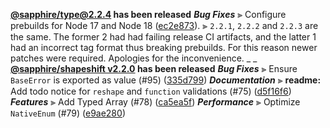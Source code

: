 **[@sapphire/type@2.2.4](https://github.com/sapphiredev/type/compare/v2.2.0...@sapphire/type@2.2.4) has been released**
_**Bug Fixes**_
⫸ Configure prebuilds for Node 17 and Node 18 ([ec2e873](https://github.com/sapphiredev/type/commit/ec2e8733446e3fbb2af7231fb26a467be7f6591b)).
⫸ `2.2.1`, `2.2.2` and `2.2.3` are the same. The former 2 had had failing release CI artifacts, and the latter 1 had an incorrect tag format thus breaking prebuilds. For this reason newer patches were required. Apologies for the inconvenience.
_ _
**[@sapphire/shapeshift v2.2.0](https://github.com/sapphiredev/shapeshift/compare/v2.0.0...v2.2.0) has been released**
_**Bug Fixes**_
⫸ Ensure `BaseError` is exported as value (#95) ([335d799](https://github.com/sapphiredev/shapeshift/commit/335d799ef7a8c1a19a12e3eeec07e6d210db113d))
_**Documentation**_
⫸ **readme:** Add todo notice for `reshape` and `function` validations (#75) ([d5f16f6](https://github.com/sapphiredev/shapeshift/commit/d5f16f615de83503187dc834c6245fafbf138f5e))
_**Features**_
⫸ Add Typed Array (#78) ([ca5ea5f](https://github.com/sapphiredev/shapeshift/commit/ca5ea5f568084bd5d3aa004911d4ea64329e1a89))
_**Performance**_
⫸ Optimize `NativeEnum` (#79) ([e9ae280](https://github.com/sapphiredev/shapeshift/commit/e9ae280f73e9ea08239bd8bd22165fe0b2178f82))